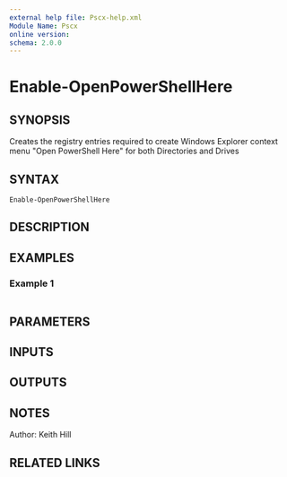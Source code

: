 ```yaml
---
external help file: Pscx-help.xml
Module Name: Pscx
online version:
schema: 2.0.0
---
```


# Enable-OpenPowerShellHere

## SYNOPSIS
Creates the registry entries required to create Windows Explorer context
menu "Open PowerShell Here" for both Directories and Drives

## SYNTAX

```
Enable-OpenPowerShellHere
```

## DESCRIPTION


## EXAMPLES

### Example 1
```powershell

```



## PARAMETERS

## INPUTS

## OUTPUTS

## NOTES
Author: Keith Hill

## RELATED LINKS

